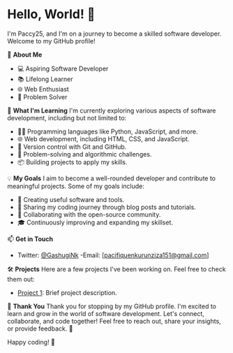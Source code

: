 # Hello, World! 👋

I'm Paccy25, and I'm on a journey to become a skilled software developer. Welcome to my GitHub profile!

🌱 **About Me**
- 💻 Aspiring Software Developer
- 📚 Lifelong Learner
- 🌐 Web Enthusiast
- 🧠 Problem Solver

🚀 **What I'm Learning**
I'm currently exploring various aspects of software development, including but not limited to:

- 👨‍💻 Programming languages like Python, JavaScript, and more.
- 🌐 Web development, including HTML, CSS, and JavaScript.
- 🔧 Version control with Git and GitHub.
- 🧠 Problem-solving and algorithmic challenges.
- 📦 Building projects to apply my skills.

💡 **My Goals**
I aim to become a well-rounded developer and contribute to meaningful projects. Some of my goals include:

- 🌟 Creating useful software and tools.
- 📝 Sharing my coding journey through blog posts and tutorials.
- 💬 Collaborating with the open-source community.
- 🎓 Continuously improving and expanding my skillset.

📫 **Get in Touch**
- Twitter: [@GashugiNk](https://twitter.com/GashugiNk)
-Email: [pacifiquenkurunziza151@gmail.com]

🛠️ **Projects**
Here are a few projects I've been working on. Feel free to check them out:

- [Project 1](https://github.com/Paci25/zenithpulsetraders): Brief project description.

🌟 **Thank You**
Thank you for stopping by my GitHub profile. I'm excited to learn and grow in the world of software development. 
Let's connect, collaborate, and code together! Feel free to reach out, share your insights, or provide feedback. 🙌

Happy coding! 🚀
